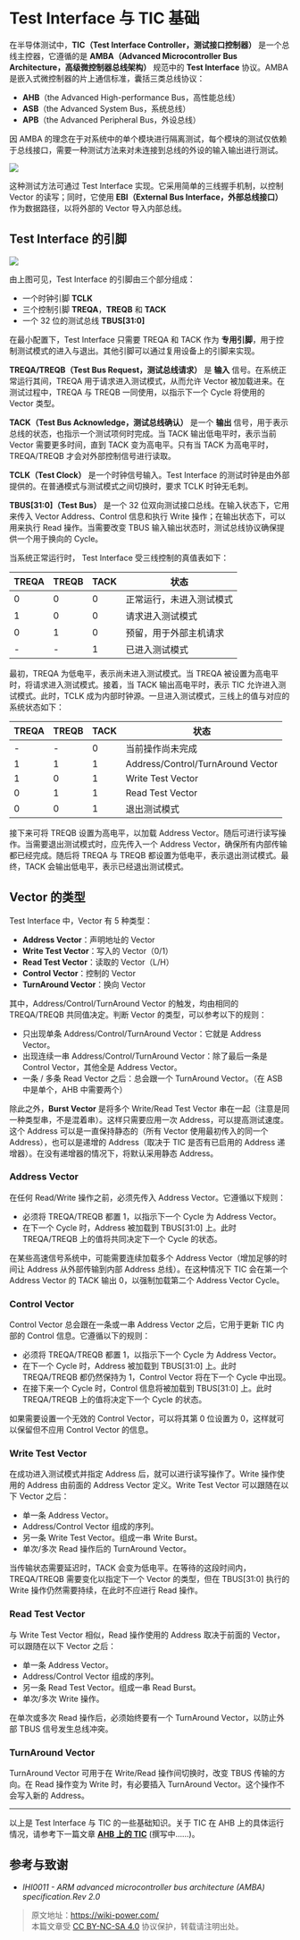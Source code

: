 # Test Interface 与 TIC 基础

在半导体测试中，**TIC（Test Interface Controller，测试接口控制器）** 是一个总线主控器，它遵循的是 **AMBA（Advanced Microcontroller Bus Architecture，高级微控制器总线架构）** 规范中的 **Test Interface** 协议。AMBA 是嵌入式微控制器的片上通信标准，囊括三类总线协议：

- **AHB**（the Advanced High-performance Bus，高性能总线）
- **ASB**（the Advanced System Bus，系统总线）
- **APB**（the Advanced Peripheral Bus，外设总线）

因 AMBA 的理念在于对系统中的单个模块进行隔离测试，每个模块的测试仅依赖于总线接口，需要一种测试方法来对未连接到总线的外设的输入输出进行测试。

![](https://media.wiki-power.com/img/202308262214877.png)

这种测试方法可通过 Test Interface 实现。它采用简单的三线握手机制，以控制 Vector 的读写；同时，它使用 **EBI（External Bus Interface，外部总线接口）** 作为数据路径，以将外部的 Vector 导入内部总线。

## Test Interface 的引脚

![](https://media.wiki-power.com/img/202308262225257.png)

由上图可见，Test Interface 的引脚由三个部分组成：

- 一个时钟引脚 **TCLK**
- 三个控制引脚 **TREQA**，**TREQB** 和 **TACK**
- 一个 32 位的测试总线 **TBUS[31:0]**

在最小配置下，Test Interface 只需要 TREQA 和 TACK 作为 **专用引脚**，用于控制测试模式的进入与退出。其他引脚可以通过复用设备上的引脚来实现。

**TREQA/TREQB（Test Bus Request，测试总线请求）** 是 **输入** 信号。在系统正常运行其间，TREQA 用于请求进入测试模式，从而允许 Vector 被加载进来。在测试过程中，TREQA 与 TREQB 一同使用，以指示下一个 Cycle 将使用的 Vector 类型。

**TACK（Test Bus Acknowledge，测试总线确认）** 是一个 **输出** 信号，用于表示总线的状态，也指示一个测试项何时完成。当 TACK 输出低电平时，表示当前 Vector 需要更多时间，直到 TACK 变为高电平。只有当 TACK 为高电平时，TREQA/TREQB 才会对外部控制信号进行读取。

**TCLK（Test Clock）** 是一个时钟信号输入。Test Interface 的测试时钟是由外部提供的。在普通模式与测试模式之间切换时，要求 TCLK 时钟无毛刺。

**TBUS[31:0]（Test Bus）** 是一个 32 位双向测试接口总线。在输入状态下，它用来传入 Vector Address、Control 信息和执行 Write 操作；在输出状态下，可以用来执行 Read 操作。当需要改变 TBUS 输入输出状态时，测试总线协议确保提供一个用于换向的 Cycle。

当系统正常运行时， Test Interface 受三线控制的真值表如下：

| TREQA | TREQB | TACK | 状态                     |
| ----- | ----- | ---- | ------------------------ |
| 0     | 0     | 0    | 正常运行，未进入测试模式 |
| 1     | 0     | 0    | 请求进入测试模式         |
| 0     | 1     | 0    | 预留，用于外部主机请求   |
| -     | -     | 1    | 已进入测试模式           |

最初，TREQA 为低电平，表示尚未进入测试模式。当 TREQA 被设置为高电平时，将请求进入测试模式。接着，当 TACK 输出高电平时，表示 TIC 允许进入测试模式。此时，TCLK 成为内部时钟源。一旦进入测试模式，三线上的值与对应的系统状态如下：

| TREQA | TREQB | TACK | 状态                              |
| ----- | ----- | ---- | --------------------------------- |
| -     | -     | 0    | 当前操作尚未完成                  |
| 1     | 1     | 1    | Address/Control/TurnAround Vector |
| 1     | 0     | 1    | Write Test Vector                 |
| 0     | 1     | 1    | Read Test Vector                  |
| 0     | 0     | 1    | 退出测试模式                      |

接下来可将 TREQB 设置为高电平，以加载 Address Vector。随后可进行读写操作。当需要退出测试模式时，应先传入一个 Address Vector，确保所有内部传输都已经完成。随后将 TREQA 与 TREQB 都设置为低电平，表示退出测试模式。最终，TACK 会输出低电平，表示已经退出测试模式。

## Vector 的类型

Test Interface 中，Vector 有 5 种类型：

- **Address Vector**：声明地址的 Vector
- **Write Test Vector**：写入的 Vector（0/1）
- **Read Test Vector**：读取的 Vector（L/H）
- **Control Vector**：控制的 Vector
- **TurnAround Vector**：换向 Vector

其中，Address/Control/TurnAround Vector 的触发，均由相同的 TREQA/TREQB 共同值决定。判断 Vector 的类型，可以参考以下的规则：

- 只出现单条 Address/Control/TurnAround Vector：它就是 Address Vector。
- 出现连续一串 Address/Control/TurnAround Vector：除了最后一条是 Control Vector，其他全是 Address Vector。
- 一条 / 多条 Read Vector 之后：总会跟一个 TurnAround Vector。（在 ASB 中是单个，AHB 中需要两个）

除此之外，**Burst Vector** 是将多个 Write/Read Test Vector 串在一起（注意是同一种类型串，不是混着串）。这样只需要应用一次 Address，可以提高测试速度。这个 Address 可以是一直保持静态的（所有 Vector 使用最初传入的同一个 Address），也可以是递增的 Address（取决于 TIC 是否有已启用的 Address 递增器）。在没有递增器的情况下，将默认采用静态 Address。

### Address Vector

在任何 Read/Write 操作之前，必须先传入 Address Vector。它遵循以下规则：

- 必须将 TREQA/TREQB 都置 1，以指示下一个 Cycle 为 Address Vector。
- 在下一个 Cycle 时，Address 被加载到 TBUS[31:0] 上。此时 TREQA/TREQB 上的值将共同决定下一个 Cycle 的状态。

在某些高速信号系统中，可能需要连续加载多个 Address Vector（增加足够的时间让 Address 从外部传输到内部 Address 总线）。在这种情况下 TIC 会在第一个 Address Vector 的 TACK 输出 0，以强制加载第二个 Address Vector Cycle。

### Control Vector

Control Vector 总会跟在一条或一串 Address Vector 之后，它用于更新 TIC 内部的 Control 信息。它遵循以下的规则：

- 必须将 TREQA/TREQB 都置 1，以指示下一个 Cycle 为 Address Vector。
- 在下一个 Cycle 时，Address 被加载到 TBUS[31:0] 上。此时 TREQA/TREQB 都仍然保持为 1，Control Vector 将在下一个 Cycle 中出现。
- 在接下来一个 Cycle 时，Control 信息将被加载到 TBUS[31:0] 上。此时 TREQA/TREQB 上的值将决定下一个 Cycle 的状态。

如果需要设置一个无效的 Control Vector，可以将其第 0 位设置为 0，这样就可以保留但不应用 Control Vector 的信息。

### Write Test Vector

在成功进入测试模式并指定 Address 后，就可以进行读写操作了。Write 操作使用的 Address 由前面的 Address Vector 定义。Write Test Vector 可以跟随在以下 Vector 之后：

- 单一条 Address Vector。
- Address/Control Vector 组成的序列。
- 另一条 Write Test Vector。组成一串 Write Burst。
- 单次/多次 Read 操作后的 TurnAround Vector。

当传输状态需要延迟时，TACK 会变为低电平。在等待的这段时间内，TREQA/TREQB 需要变化以指定下一个 Vector 的类型，但在 TBUS[31:0] 执行的 Write 操作仍然需要持续，在此时不应进行 Read 操作。

### Read Test Vector

与 Write Test Vector 相似，Read 操作使用的 Address 取决于前面的 Vector，可以跟随在以下 Vector 之后：

- 单一条 Address Vector。
- Address/Control Vector 组成的序列。
- 另一条 Read Test Vector。组成一串 Read Burst。
- 单次/多次 Write 操作。

在单次或多次 Read 操作后，必须始终要有一个 TurnAround Vector，以防止外部 TBUS 信号发生总线冲突。

### TurnAround Vector

TurnAround Vector 可用于在 Write/Read 操作间切换时，改变 TBUS 传输的方向。在 Read 操作变为 Write 时，有必要插入 TurnAround Vector。这个操作不会写入新的 Address。

---

以上是 Test Interface 与 TIC 的一些基础知识。关于 TIC 在 AHB 上的具体运行情况，请参考下一篇文章 [**AHB 上的 TIC**](https://wiki-power.com/AHB%E4%B8%8A%E7%9A%84TIC) (撰写中……)。

## 参考与致谢

- _IHI0011 - ARM advanced microcontroller bus architecture (AMBA) specification.Rev 2.0_

> 原文地址：<https://wiki-power.com/>  
> 本篇文章受 [CC BY-NC-SA 4.0](https://creativecommons.org/licenses/by/4.0/deed.zh) 协议保护，转载请注明出处。
